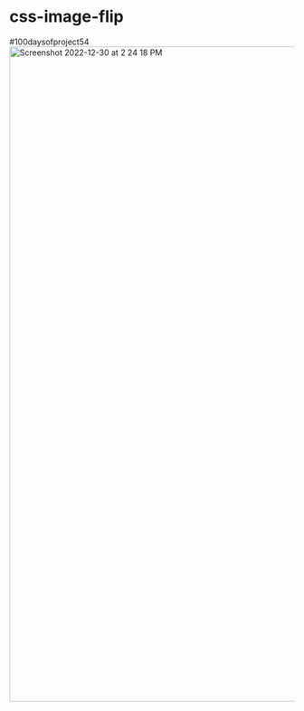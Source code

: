 # css-image-flip
#100daysofproject54
<img width="1157" alt="Screenshot 2022-12-30 at 2 24 18 PM" src="https://user-images.githubusercontent.com/91402082/210115591-e3977344-d841-4c77-94c6-4f093aaea3dd.png">
